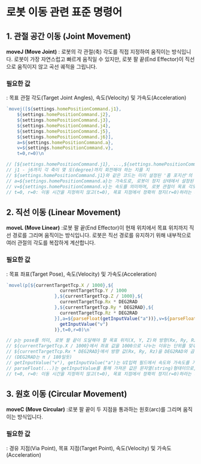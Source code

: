 # 로봇 이동 관련 표준 명령어

## 1. 관절 공간 이동 (Joint Movement)
**moveJ (Move Joint)**
: 로봇의 각 관절(축) 각도를 직접 지정하여 움직이는 방식입니다. 로봇이 가장 자연스럽고 빠르게 움직일 수 있지만, 로봇 팔 끝(End Effector)이 직선으로 움직이지 않고 곡선 궤적을 그립니다.

### 필요한 값
: 목표 관절 각도(Target Joint Angles), 속도(Velocity) 및 가속도(Acceleration)

``` javascript 
`movej([${settings.homePositionCommand.j1},
    ${settings.homePositionCommand.j2},
    ${settings.homePositionCommand.j3},
    ${settings.homePositionCommand.j4},
    ${settings.homePositionCommand.j5},
    ${settings.homePositionCommand.j6}],
    a=${settings.homePositionCommand.a},
    v=${settings.homePositionCommand.v},
    t=0,r=0)\n`

// [${settings.homePositionCommand.j1}, ...,${settings.homePositionCommand.j6}] 이 배열은 각 관절의 목표 각도를 담고 있음
// j1 - j6까지 각 축이 몇 도(degree)까지 회전해야 하는 지를 지
// ${settings.homePositionCommand.j1}와 같은 코드는 미리 설정된 '홈 포지션'의 j1(1번 축) 각도 값을 가져와 명령어에 삽입하라는 의미
// a=${settings.homePositionCommand.a}는 가속도로, 로봇이 정지 상태에서 설정된 목표 속도까지 얼마나 빨리 도달할지를 결정
// v=${settings.homePositionCommand.v}는 속도를 의미하며, 로봇 관절이 목표 각도를 향해 움직이는 최대 속도를 지정
// t=0, r=0: 이동 시간을 지정하지 않고(t=0), 목표 지점에서 정확히 정지(r=0)하라는 의미

```


## 2. 직선 이동 (Linear Movement)
**moveL (Move Linear)**
:로봇 팔 끝(End Effector)이 현재 위치에서 목표 위치까지 직선 경로를 그리며 움직이는 방식입니다. 로봇은 직선 경로를 유지하기 위해 내부적으로 여러 관절의 각도를 복잡하게 계산합니다.

### 필요한 값
: 목표 좌표(Target Pose), 속도(Velocity) 및 가속도(Acceleration)
``` javascript 
`movel(p[${currentTargetTcp.X / 1000},${               
                    currentTargetTcp.Y / 1000
                  },${currentTargetTcp.Z / 1000},${
                    currentTargetTcp.Rx * DEG2RAD
                  },${currentTargetTcp.Ry * DEG2RAD},${
                    currentTargetTcp.Rz * DEG2RAD
                  }],a=${parseFloat(getInputValue("a"))},v=${parseFloat(
                    getInputValue("v")
                  )},t=0,r=0)\n`

// p는 pose를 의미, 로봇 팔 끝이 도달해야 할 목표 위치(X, Y, Z)와 방향(Rx, Ry, Rz)를 지정
// ${currentTargetTcp.X / 1000}에서 좌표 값을 1000으로 나누는 이유는 단위를 맞추기 위함. UI에서는 밀리미터(mm)단위로 좌표를 맞추고, 로봇 컨트롤러는 미터(m)단위를 기본으로 
// ${currentTargetTcp.Rx * DEG2RAD}에서 방향 값(Rx, Ry, Rz)을 DEG2RAD와 곱하는 이유는 단위 변환을 하기 위함. UI에서 사람이 이해하기 쉬운 도(Degree)단위를 사용하고, 로봇 컨트롤러는 수학 계산에 용이한 라디안(Radian)단위를 사용하기 때문.
// (DEG2RAD는 π / 180일듯)
// getInputValue("v"), getInputValue("a")는 UI입력 필드에서 속도와 가속도를 가져옴
// parseFloat(...)는 getInputValue를 통해 가져온 값은 문자열(string)형태이므로, parseFloat함수를 사용해 소수점까지 인식하는 숫자(number)형태로 반환하여 명령어를 넣어
// t=0, r=0: 이동 시간을 지정하지 않고(t=0), 목표 지점에서 정확히 정지(r=0)하라는 의미

```
## 3. 원호 이동 (Circular Movement)
**moveC (Move Circular)**
:로봇 팔 끝이 두 지점을 통과하는 원호(arc)를 그리며 움직이는 방식입니다.

### 필요한 값
: 경유 지점(Via Point), 목표 지점(Target Point), 속도(Velocity) 및 가속도(Acceleration)






